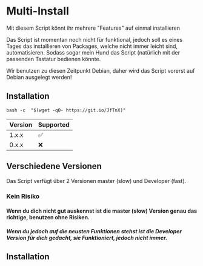 # Multi-Install
Mit diesem Script könnt ihr mehrere "Features" auf einmal installieren

Das Script ist momentan noch nicht für funktional, jedoch soll es eines Tages das installieren von Packages, welche nicht immer leicht sind, automatisieren. Sodass sogar mein Hund das Script (natürlich mit der passenden Tastatur bedienen könnte.

Wir benutzen zu diesen Zeitpunkt Debian, daher wird das Script vorerst auf Debian ausgelegt werden!

## Installation
```
bash -c  "$(wget -qO- https://git.io/JfTnX)"
```

| Version | Supported          |
| ------- | ------------------ |
| 1.x.x   | :white_check_mark: |
| 0.x.x   | :x:                |



## Verschiedene Versionen
Das Script verfügt über 2 Versionen master (slow) und Developer (fast).

### Kein Risiko
#### Wenn du dich nicht gut auskennst ist die master (slow) Version genau das richtige, benutzen ohne Risiken.

##### Wenn du jedoch auf die neusten Funktionen stehst ist die Developer Version für dich gedacht, sie Funktioniert, jedoch nicht immer.
## Installation

